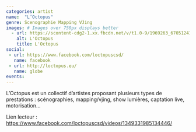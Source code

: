 ```yaml
---
categories: artist
name:  "L’Octopus"
genre: Scenographie Mapping VJing
images: # Images over 750px displays better
  - url: https://scontent-cdg2-1.xx.fbcdn.net/v/t1.0-9/1969263_670512416349743_852648500_n.jpg?oh=47fab4e0b54dbdb4969dd64a9beed5c5&oe=5A613161
    alt: L'Octopus
    title: L'Octopus
social:
 - url: https://www.facebook.com/loctopuscsd/
   name: facebook
 - url: http://loctopus.eu/
   name: globe
events:
---
```

L’Octopus est un collectif d’artistes proposant plusieurs types de prestations : scénographies, mapping/vjing, show lumières, captation live, motorisation…

Lien lecteur : https://www.facebook.com/loctopuscsd/videos/1349331985134446/